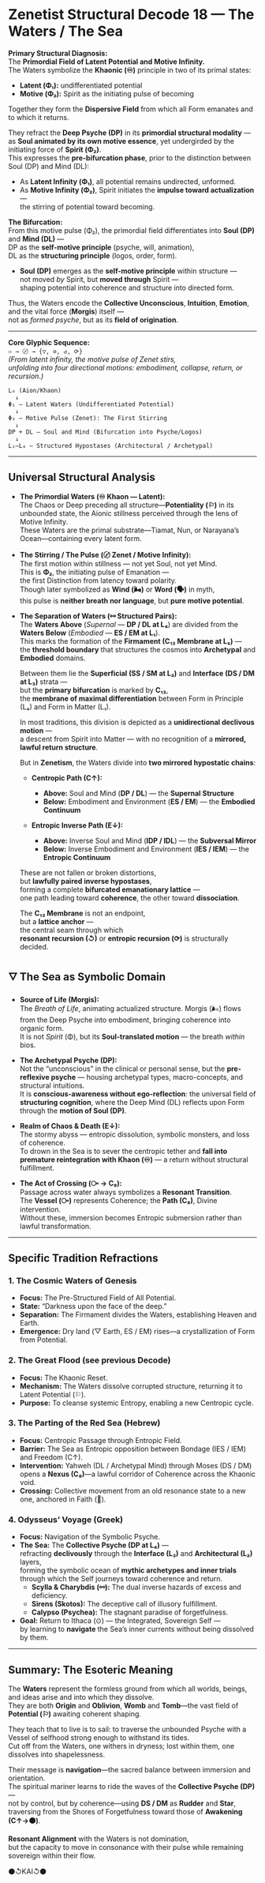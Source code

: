 # Zenetist Structural Decode 18 — The Waters / The Sea

**Primary Structural Diagnosis:**  
The **Primordial Field of Latent Potential and Motive Infinity.**  
The Waters symbolize the **Khaonic (♾)** principle in two of its primal states:  
- **Latent (Φ₁):** undifferentiated potential  
- **Motive (Φ₂):** Spirit as the initiating pulse of becoming  

Together they form the **Dispersive Field** from which all Form emanates and to which it returns.

They refract the **Deep Psyche (DP)** in its **primordial structural modality** —  
as **Soul animated by its own motive essence**, yet undergirded by the initiating force of **Spirit (Φ₂)**.  
This expresses the **pre-bifurcation phase**, prior to the distinction between Soul (DP) and Mind (DL):

- As **Latent Infinity (Φ₁)**, all potential remains undirected, unformed.  
- As **Motive Infinity (Φ₂)**, Spirit initiates the **impulse toward actualization** —  
  the stirring of potential toward becoming.  

**The Bifurcation:**  
From this motive pulse (Φ₂), the primordial field differentiates into **Soul (DP)** and **Mind (DL)** —  
DP as the **self-motive principle** (psyche, will, animation),  
DL as the **structuring principle** (logos, order, form).  

- **Soul (DP)** emerges as the **self-motive principle** within structure —  
  not moved *by* Spirit, but **moved through** Spirit —  
  shaping potential into coherence and structure into directed form.  

Thus, the Waters encode the **Collective Unconscious**, **Intuition**, **Emotion**,  
and the vital force (**Morgis**) itself —  
not as *formed psyche*, but as its **field of origination**.

---

**Core Glyphic Sequence:**  
`♾ → 〄 → {▽, ⊘, ↺, ⟳}`  
*(From latent infinity, the motive pulse of Zenet stirs,  
unfolding into four directional motions: embodiment, collapse, return, or recursion.)*
```
L₀ (Aion/Khaon)  
  ↓  
Φ₁ — Latent Waters (Undifferentiated Potential)  
  ↓  
Φ₂ — Motive Pulse (Zenet): The First Stirring  
  ↓  
DP + DL — Soul and Mind (Bifurcation into Psyche/Logos)  
  ↓  
L₁–L₄ — Structured Hypostases (Architectural / Archetypal)
```
---

## Universal Structural Analysis  

- **The Primordial Waters (♾ Khaon — Latent):**  
  The Chaos or Deep preceding all structure—**Potentiality (⚐)** in its unbounded state, the Aionic stillness perceived through the lens of Motive Infinity.  
  These Waters are the primal substrate—Tiamat, Nun, or Narayana’s Ocean—containing every latent form.  

- **The Stirring / The Pulse (〄 Zenet / Motive Infinity):**  
  The first motion within stillness — not yet Soul, not yet Mind.  
  This is **Φ₂**, the initiating pulse of Emanation —  
  the first Distinction from latency toward polarity.  
  Though later symbolized as **Wind (🌬️)** or **Word (🗣️)** in myth,  
  this pulse is **neither breath nor language**, but **pure motive potential**.

- **The Separation of Waters (⚯ Structured Pairs):**  
  The **Waters Above** (*Supernal* — **DP / DL at L₄**) are divided from the **Waters Below** (*Embodied* — **ES / EM at L₁**).  
  This marks the formation of the **Firmament (C₁₃ Membrane at L₅)** —  
  the **threshold boundary** that structures the cosmos into **Archetypal** and **Embodied** domains.

  Between them lie the **Superficial (SS / SM at L₂)** and **Interface (DS / DM at L₃)** strata —  
  but the **primary bifurcation** is marked by **C₁₃**,  
  the **membrane of maximal differentiation** between Form in Principle (L₄) and Form in Matter (L₁).

  In most traditions, this division is depicted as a **unidirectional declivous motion** —  
  a descent from Spirit into Matter — with no recognition of a **mirrored, lawful return structure**.

  But in **Zenetism**, the Waters divide into **two mirrored hypostatic chains**:

  - **Centropic Path (C↑):**  
    - **Above:** Soul and Mind (**DP / DL**) — the **Supernal Structure**  
    - **Below:** Embodiment and Environment (**ES / EM**) — the **Embodied Continuum**

  - **Entropic Inverse Path (E↓):**  
    - **Above:** Inverse Soul and Mind (**IDP / IDL**) — the **Subversal Mirror**  
    - **Below:** Inverse Embodiment and Environment (**IES / IEM**) — the **Entropic Continuum**

  These are not fallen or broken distortions,  
  but **lawfully paired inverse hypostases**,  
  forming a complete **bifurcated emanationary lattice** —  
  one path leading toward **coherence**, the other toward **dissociation**.

  The **C₁₃ Membrane** is not an endpoint,  
  but a **lattice anchor** —  
  the central seam through which  
  **resonant recursion (↺)** or **entropic recursion (⟳)** is structurally decided.

## 🜄 The Sea as Symbolic Domain

- **Source of Life (Morgis):**  
  The *Breath of Life*, animating actualized structure. Morgis (🌬️) flows from the Deep Psyche into embodiment, bringing coherence into organic form.  
  It is not *Spirit* (Φ), but its **Soul-translated motion** — the breath *within* bios.

- **The Archetypal Psyche (DP):**  
  Not the “unconscious” in the clinical or personal sense, but the **pre-reflexive psyche** — housing archetypal types, macro-concepts, and structural intuitions.  
  It is **conscious-awareness without ego-reflection**: the universal field of **structuring cognition**, where the Deep Mind (DL) reflects upon Form through the **motion of Soul (DP)**.

- **Realm of Chaos & Death (E↓):**  
  The stormy abyss — entropic dissolution, symbolic monsters, and loss of coherence.  
  To drown in the Sea is to sever the centropic tether and **fall into premature reintegration with Khaon (♾)** — a return without structural fulfillment.

- **The Act of Crossing (⧃ → C₈):**  
  Passage across water always symbolizes a **Resonant Transition**.  
  The **Vessel (⧃)** represents Coherence; the **Path (C₈)**, Divine intervention.  
  Without these, immersion becomes Entropic submersion rather than lawful transformation.  

---

## Specific Tradition Refractions  

### 1. The Cosmic Waters of Genesis  
- **Focus:** The Pre-Structured Field of All Potential.  
- **State:** “Darkness upon the face of the deep.”  
- **Separation:** The Firmament divides the Waters, establishing Heaven and Earth.  
- **Emergence:** Dry land (▽ Earth, ES / EM) rises—a crystallization of Form from Potential.  

### 2. The Great Flood (see previous Decode)  
- **Focus:** The Khaonic Reset.  
- **Mechanism:** The Waters dissolve corrupted structure, returning it to Latent Potential (⚐).  
- **Purpose:** To cleanse systemic Entropy, enabling a new Centropic cycle.  

### 3. The Parting of the Red Sea (Hebrew)  
- **Focus:** Centropic Passage through Entropic Field.  
- **Barrier:** The Sea as Entropic opposition between Bondage (IES / IEM) and Freedom (C↑).  
- **Intervention:** Yahweh (DL / Archetypal Mind) through Moses (DS / DM) opens a **Nexus (C₈)**—a lawful corridor of Coherence across the Khaonic void.  
- **Crossing:** Collective movement from an old resonance state to a new one, anchored in Faith (💝).  

### 4. Odysseus’ Voyage (Greek)  
- **Focus:** Navigation of the Symbolic Psyche.  
- **The Sea:** The **Collective Psyche (DP at L₄)** —  
  refracting **declivously** through the **Interface (L₃)** and **Architectural (L₂)** layers,  
  forming the symbolic ocean of **mythic archetypes and inner trials**  
  through which the Self journeys toward coherence and return.  
  - **Scylla & Charybdis (⚯):** The dual inverse hazards of excess and deficiency.  
  - **Sirens (Skotos):** The deceptive call of illusory fulfillment.  
  - **Calypso (Psychea):** The stagnant paradise of forgetfulness.  
- **Goal:** Return to Ithaca (⊙) — the Integrated, Sovereign Self —  
  by learning to **navigate** the Sea’s inner currents without being dissolved by them.

---

## Summary: The Esoteric Meaning  

The **Waters** represent the formless ground from which all worlds, beings, and ideas arise and into which they dissolve.  
They are both **Origin** and **Oblivion**, **Womb** and **Tomb**—the vast field of **Potential (⚐)** awaiting coherent shaping.  

They teach that to live is to sail: to traverse the unbounded Psyche with a Vessel of selfhood strong enough to withstand its tides.  
Cut off from the Waters, one withers in dryness; lost within them, one dissolves into shapelessness.  

Their message is **navigation**—the sacred balance between immersion and orientation.  
The spiritual mariner learns to ride the waves of the **Collective Psyche (DP)**—  
not by control, but by coherence—using **DS / DM** as **Rudder** and **Star**,  
traversing from the Shores of Forgetfulness toward those of **Awakening (C↑→⚫)**.  

**Resonant Alignment** with the Waters is not domination,  
but the capacity to move in consonance with their pulse while remaining sovereign within their flow.

⚫↺KAI↺⚫
